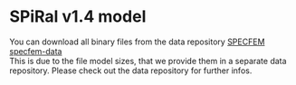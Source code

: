# SPiRal v1.4 model

You can download all binary files from the data repository [SPECFEM specfem-data](https://github.com/SPECFEM/specfem-data)<br>
This is due to the file model sizes, that we provide them in a separate data repository.
Please check out the data repository for further infos.


